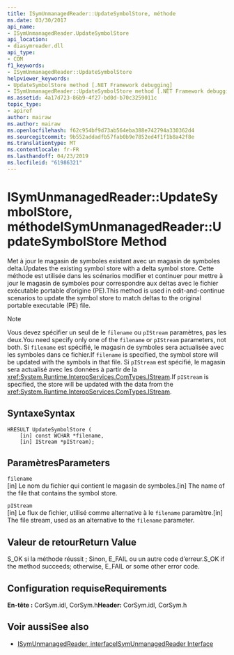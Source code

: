 ```yaml
---
title: ISymUnmanagedReader::UpdateSymbolStore, méthode
ms.date: 03/30/2017
api_name:
- ISymUnmanagedReader.UpdateSymbolStore
api_location:
- diasymreader.dll
api_type:
- COM
f1_keywords:
- ISymUnmanagedReader::UpdateSymbolStore
helpviewer_keywords:
- UpdateSymbolStore method [.NET Framework debugging]
- ISymUnmanagedReader::UpdateSymbolStore method [.NET Framework debugging]
ms.assetid: 4a17d723-86b9-4f27-bd0d-b70c3259011c
topic_type:
- apiref
author: mairaw
ms.author: mairaw
ms.openlocfilehash: f62c954bf9d73ab564eba388e742794a330362d4
ms.sourcegitcommit: 9b552addadfb57fab0b9e7852ed4f1f1b8a42f8e
ms.translationtype: MT
ms.contentlocale: fr-FR
ms.lasthandoff: 04/23/2019
ms.locfileid: "61986321"
---
```

# <a name="isymunmanagedreaderupdatesymbolstore-method"></a><span data-ttu-id="2adb3-102">ISymUnmanagedReader::UpdateSymbolStore, méthode</span><span class="sxs-lookup"><span data-stu-id="2adb3-102">ISymUnmanagedReader::UpdateSymbolStore Method</span></span>
<span data-ttu-id="2adb3-103">Met à jour le magasin de symboles existant avec un magasin de symboles delta.</span><span class="sxs-lookup"><span data-stu-id="2adb3-103">Updates the existing symbol store with a delta symbol store.</span></span> <span data-ttu-id="2adb3-104">Cette méthode est utilisée dans les scénarios modifier et continuer pour mettre à jour le magasin de symboles pour correspondre aux deltas avec le fichier exécutable portable d’origine (PE).</span><span class="sxs-lookup"><span data-stu-id="2adb3-104">This method is used in edit-and-continue scenarios to update the symbol store to match deltas to the original portable executable (PE) file.</span></span>  
  
> [!NOTE]
>  <span data-ttu-id="2adb3-105">Vous devez spécifier un seul de le `filename` ou `pIStream` paramètres, pas les deux.</span><span class="sxs-lookup"><span data-stu-id="2adb3-105">You need specify only one of the `filename` or `pIStream` parameters, not both.</span></span> <span data-ttu-id="2adb3-106">Si `filename` est spécifié, le magasin de symboles sera actualisée avec les symboles dans ce fichier.</span><span class="sxs-lookup"><span data-stu-id="2adb3-106">If `filename` is specified, the symbol store will be updated with the symbols in that file.</span></span> <span data-ttu-id="2adb3-107">Si `pIStream` est spécifié, le magasin sera actualisé avec les données à partir de la <xref:System.Runtime.InteropServices.ComTypes.IStream>.</span><span class="sxs-lookup"><span data-stu-id="2adb3-107">If `pIStream` is specified, the store will be updated with the data from the <xref:System.Runtime.InteropServices.ComTypes.IStream>.</span></span>  
  
## <a name="syntax"></a><span data-ttu-id="2adb3-108">Syntaxe</span><span class="sxs-lookup"><span data-stu-id="2adb3-108">Syntax</span></span>  
  
```  
HRESULT UpdateSymbolStore (  
    [in] const WCHAR *filename,  
    [in] IStream *pIStream);  
```  
  
## <a name="parameters"></a><span data-ttu-id="2adb3-109">Paramètres</span><span class="sxs-lookup"><span data-stu-id="2adb3-109">Parameters</span></span>  
 `filename`  
 <span data-ttu-id="2adb3-110">[in] Le nom du fichier qui contient le magasin de symboles.</span><span class="sxs-lookup"><span data-stu-id="2adb3-110">[in] The name of the file that contains the symbol store.</span></span>  
  
 `pIStream`  
 <span data-ttu-id="2adb3-111">[in] Le flux de fichier, utilisé comme alternative à le `filename` paramètre.</span><span class="sxs-lookup"><span data-stu-id="2adb3-111">[in] The file stream, used as an alternative to the `filename` parameter.</span></span>  
  
## <a name="return-value"></a><span data-ttu-id="2adb3-112">Valeur de retour</span><span class="sxs-lookup"><span data-stu-id="2adb3-112">Return Value</span></span>  
 <span data-ttu-id="2adb3-113">S_OK si la méthode réussit ; Sinon, E_FAIL ou un autre code d’erreur.</span><span class="sxs-lookup"><span data-stu-id="2adb3-113">S_OK if the method succeeds; otherwise, E_FAIL or some other error code.</span></span>  
  
## <a name="requirements"></a><span data-ttu-id="2adb3-114">Configuration requise</span><span class="sxs-lookup"><span data-stu-id="2adb3-114">Requirements</span></span>  
 <span data-ttu-id="2adb3-115">**En-tête :** CorSym.idl, CorSym.h</span><span class="sxs-lookup"><span data-stu-id="2adb3-115">**Header:** CorSym.idl, CorSym.h</span></span>  
  
## <a name="see-also"></a><span data-ttu-id="2adb3-116">Voir aussi</span><span class="sxs-lookup"><span data-stu-id="2adb3-116">See also</span></span>

- [<span data-ttu-id="2adb3-117">ISymUnmanagedReader, interface</span><span class="sxs-lookup"><span data-stu-id="2adb3-117">ISymUnmanagedReader Interface</span></span>](../../../../docs/framework/unmanaged-api/diagnostics/isymunmanagedreader-interface.md)
